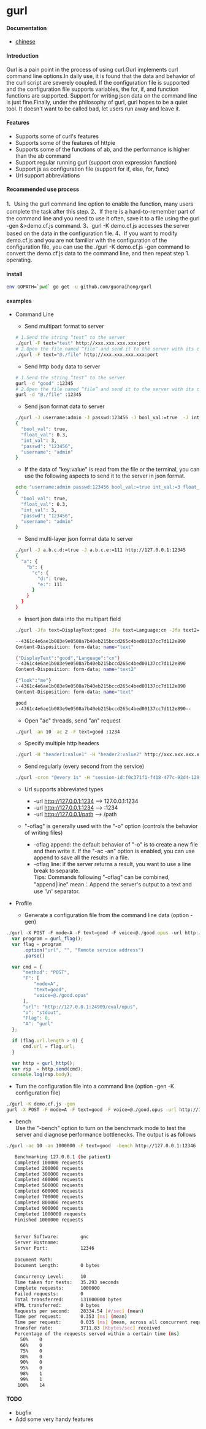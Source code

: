 # gurl

#### Documentation
* [chinese](./README.md)

#### Introduction
Gurl is a pain point in the process of using curl.Gurl implements curl command line options.In daily use, it is found that the data and behavior of the curl script are severely coupled. If the configuration file is supported and the configuration file supports variables, the for, if, and function functions are supported. Support for writing json data on the command line is just fine.Finally, under the philosophy of gurl, gurl hopes to be a quiet tool. It doesn't want to be called bad, let users run away and leave it.

#### Features
- Supports some of curl's features
- Supports some of the features of httpie
- Supports some of the functions of ab, and the performance is higher than the ab command
- Support regular running gurl (support cron expression function)
- Support js as configuration file (support for if, else, for, func)
- Url support abbreviations

#### Recommended use process
1、Using the gurl command line option to enable the function, many users complete the task after this step.
2、If there is a hard-to-remember part of the command line and you need to use it often, save it to a file using the gurl -gen &>demo.cf.js command.
3、gurl -K demo.cf.js accesses the server based on the data in the configuration file.
4、If you want to modify demo.cf.js and you are not familiar with the configuration of the configuration file, you can use the ./gurl -K demo.cf.js -gen command to convert the demo.cf.js data to the command line, and then repeat step 1. operating.

#### install
```bash
env GOPATH=`pwd` go get -u github.com/guonaihong/gurl
```

#### examples
* Command Line
  * Send multipart format to server
  ```bash
  # 1.Send the string “test” to the server
  ./gurl -F text="test" http://xxx.xxx.xxx.xxx:port
  # 2.Open the file named “file” and send it to the server with its contents
  ./gurl -F text="@./file" http://xxx.xxx.xxx.xxx:port
  ```
  * Send http body data to server
  ```bash
  # 1.Send the string “test” to the server
  gurl -d "good" :12345
  # 2.Open the file named “file” and send it to the server with its contents
  gurl -d "@./file" :12345
  ```
  * Send json format data to server
  ```bash
  ./gurl -J username:admin -J passwd:123456 -J bool_val:=true  -J int_val:=3 -J float_val:=0.3 http://127.0.0.1:12345
  {
    "bool_val": true,
    "float_val": 0.3,
    "int_val": 3,
    "passwd": "123456",
    "username": "admin"
  }

  ```
  * If the data of "key:value" is read from the file or the terminal, you can use the following aspects to send it to the server in json format.
  ```bash
  echo "username:admin passwd:123456 bool_val:=true int_val:=3 float_val:=0.3"|xargs -d' ' -I {} echo -J {}|xargs ./gurl -url :12345
  {
    "bool_val": true,
    "float_val": 0.3,
    "int_val": 3,
    "passwd": "123456",
    "username": "admin"
  }
  ```
  * Send multi-layer json format data to server
  ```bash
  ./gurl -J a.b.c.d:=true -J a.b.c.e:=111 http://127.0.0.1:12345
  {
    "a": {
      "b": {
        "c": {
          "d:": true,
          "e:": 111
        }
      }
    }
  }

  ```
  * Insert json data into the multipart field

  ```bash
  ./gurl -Jfa text=DisplayText:good -Jfa text=Language:cn -Jfa text2=look:me -F text=good :12345

  --4361c4e6ae1b083e9e0508a7b40eb215bccd265c4bed00137cc7d112e890
  Content-Disposition: form-data; name="text"

  {"DisplayText":"good","Language":"cn"}
  --4361c4e6ae1b083e9e0508a7b40eb215bccd265c4bed00137cc7d112e890
  Content-Disposition: form-data; name="text2"

  {"look":"me"}
  --4361c4e6ae1b083e9e0508a7b40eb215bccd265c4bed00137cc7d112e890
  Content-Disposition: form-data; name="text"

  good
  --4361c4e6ae1b083e9e0508a7b40eb215bccd265c4bed00137cc7d112e890--
  ```
  * Open "ac" threads, send "an" request

  ```bash
  ./gurl -an 10 -ac 2 -F text=good :1234
  ```
  * Specify multiple http headers

  ```bash
  ./gurl -H "header1:value1" -H "header2:value2" http://xxx.xxx.xxx.xxx:port
  ```
  * Send regularly (every second from the service)

  ```bash
  ./gurl -cron "@every 1s" -H "session-id:f0c371f1-f418-477c-92d4-129c16c8e4d5" http://127.0.0.1:12345/asr/result
  ```
  * Url supports abbreviated types
    * -url http://127.0.0.1:1234 --> 127.0.0.1:1234
    * -url http://127.0.0.1:1234 --> :1234
    * -url http://127.0.0.1/path --> /path

  * "-oflag" is generally used with the "-o" option (controls the behavior of writing files)

    * -oflag append: the default behavior of "-o" is to create a new file and then write it. If the "-ac -an" option is enabled, you can use append to save all the results in a file.
    * -oflag line: if the server returns a result, you want to use a line break to separate.  
    Tips: Commands following "-oflag" can be combined,
     "append|line" mean：Append the server's output to a text and use '\n' separator.
 * Profile
   * Generate a configuration file from the command line data (option -gen)

  ```js
  ./gurl -X POST -F mode=A -F text=good -F voice=@./good.opus -url http://127.0.0.1:24909/eval/opus -gen &>demo.cf.js 
    var program = gurl_flag();
    var flag = program
        .option("url", "", "Remote service address")
        .parse()

    var cmd = {
        "method": "POST",
        "F": [
            "mode=A",
            "text=good",
            "voice=@./good.opus"
        ],
        "url": "http://127.0.0.1:24909/eval/opus",
        "o": "stdout",
        "Flag": 0,
        "A": "gurl"
    };

    if (flag.url.length > 0) {
        cmd.url = flag.url;
    }

    var http = gurl_http();
    var rsp  = http.send(cmd);
    console.log(rsp.body);
  ```
  * Turn the configuration file into a command line (option -gen -K configuration file)
  ```bash
  ./gurl -K demo.cf.js -gen
  gurl -X POST -F mode=A -F text=good -F voice=@./good.opus -url http://127.0.0.1:24909/eval/opus
  ```
 * bench  
 Use the "-bench" option to turn on the benchmark mode to test the server and diagnose performance bottlenecks. The output is as follows

 ```bash
 ./gurl -ac 10 -an 1000000 -F text=good  -bench http://127.0.0.1:12346 
 
    Benchmarking 127.0.0.1 (be patient)
    Completed 100000 requests
    Completed 200000 requests
    Completed 300000 requests
    Completed 400000 requests
    Completed 500000 requests
    Completed 600000 requests
    Completed 700000 requests
    Completed 800000 requests
    Completed 900000 requests
    Completed 1000000 requests
    Finished 1000000 requests
    
    
    Server Software:        gnc
    Server Hostname:        
    Server Port:            12346
    
    Document Path:          
    Document Length:        0 bytes
    
    Concurrency Level:      10
    Time taken for tests:   35.293 seconds
    Complete requests:      1000000
    Failed requests:        0
    Total transferred:      131000000 bytes
    HTML transferred:       0 bytes
    Requests per second:    28334.54 [#/sec] (mean)
    Time per request:       0.353 [ms] (mean)
    Time per request:       0.035 [ms] (mean, across all concurrent requests)
    Transfer rate:          3711.83 [Kbytes/sec] received
    Percentage of the requests served within a certain time (ms)
      50%    0
      66%    0
      75%    0
      80%    0
      90%    0
      95%    0
      98%    1
      99%    1
     100%    14

 ```
#### TODO
* bugfix
* Add some very handy features
